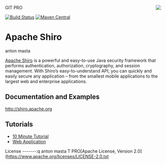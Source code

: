 GIT PRO[<img src="http://shiro.apache.org/assets/images/apache-shiro-logo.png" align="right" />](http://shiro.apache.org)

[![Build Status](https://builds.apache.org/job/Shiro/badge/icon)](https://builds.apache.org/job/Shiro)
[![Maven Central](https://img.shields.io/maven-central/v/org.apache.shiro/shiro-core.svg)]()

Apache Shiro
============
anton masta

[Apache Shiro](http://shiro.apache.org) is a powerful and easy-to-use Java security framework that performs authentication, authorization, cryptography, and session management. With Shiro’s easy-to-understand API, you can quickly and easily secure any application – from the smallest mobile applications to the largest web and enterprise applications.

Documentation and Examples
--------------------------
http://shiro.apache.org

Tutorials
---------
* [10 Minute Tutorial](http://shiro.apache.org/10-minute-tutorial.html)
* [Web Application](http://shiro.apache.org/webapp-tutorial.html) 

License
-------:q
anton masta
T PRO[Apache License, Version 2.0](https://www.apache.org/licenses/LICENSE-2.0.txt
